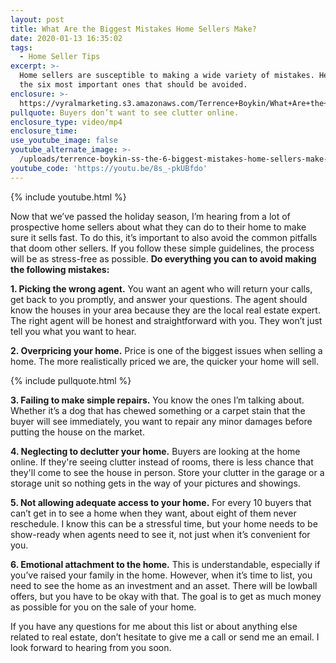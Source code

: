 ```yaml
---
layout: post
title: What Are the Biggest Mistakes Home Sellers Make?
date: 2020-01-13 16:35:02
tags:
  - Home Seller Tips
excerpt: >-
  Home sellers are susceptible to making a wide variety of mistakes. Here are
  the six most important ones that should be avoided.
enclosure: >-
  https://vyralmarketing.s3.amazonaws.com/Terrence+Boykin/What+Are+the+Biggest+Mistakes+Home+Sellers+Make_.mp4
pullquote: Buyers don’t want to see clutter online.
enclosure_type: video/mp4
enclosure_time:
use_youtube_image: false
youtube_alternate_image: >-
  /uploads/terrence-boykin-ss-the-6-biggest-mistakes-home-sellers-make-youtube.jpg
youtube_code: 'https://youtu.be/8s_-pkUBfdo'
---
```


{% include youtube.html %}

Now that we’ve passed the holiday season, I’m hearing from a lot of prospective home sellers about what they can do to their home to make sure it sells fast. To do this, it’s important to also avoid the common pitfalls that doom other sellers. If you follow these simple guidelines, the process will be as stress-free as possible. **Do everything you can to avoid making the following mistakes:**

**1\. Picking the wrong agent.** You want an agent who will return your calls, get back to you promptly, and answer your questions. The agent should know the houses in your area because they are the local real estate expert. The right agent will be honest and straightforward with you. They won’t just tell you what you want to hear.

**2\. Overpricing your home.** Price is one of the biggest issues when selling a home. The more realistically priced we are, the quicker your home will sell.

{% include pullquote.html %}

**3\. Failing to make simple repairs.** You know the ones I’m talking about. Whether it’s a dog that has chewed something or a carpet stain that the buyer will see immediately, you want to repair any minor damages before putting the house on the market.

**4\. Neglecting to declutter your home.** Buyers are looking at the home online. If they're seeing clutter instead of rooms, there is less chance that they'll come to see the house in person. Store your clutter in the garage or a storage unit so nothing gets in the way of your pictures and showings.

**5\. Not allowing adequate access to your home.** For every 10 buyers that can’t get in to see a home when they want, about eight of them never reschedule. I know this can be a stressful time, but your home needs to be show-ready when agents need to see it, not just when it’s convenient for you.

**6\. Emotional attachment to the home.** This is understandable, especially if you’ve raised your family in the home. However, when it’s time to list, you need to see the home as an investment and an asset. There will be lowball offers, but you have to be okay with that. The goal is to get as much money as possible for you on the sale of your home.

If you have any questions for me about this list or about anything else related to real estate, don’t hesitate to give me a call or send me an email. I look forward to hearing from you soon.